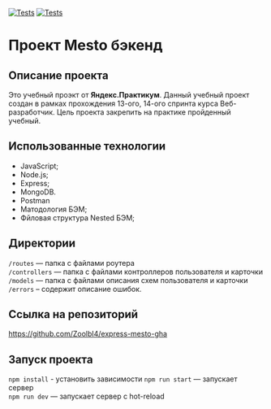 [![Tests](../../actions/workflows/tests-13-sprint.yml/badge.svg)](../../actions/workflows/tests-13-sprint.yml) [![Tests](../../actions/workflows/tests-14-sprint.yml/badge.svg)](../../actions/workflows/tests-14-sprint.yml)
# Проект Mesto бэкенд

## Описание проекта
Это учебный проэкт  от **Яндекс.Практикум**. Данный учебный проект создан в рамках прохождения 13-ого, 14-ого спринта курса Веб-разработчик. Цель проекта закрепить на практике пройденный учебный.


## Использованные технологии
* JavaScript;
* Node.js;
* Express;
* MongoDB.
* Postman
* Матодология БЭМ;
* Фйловая структура Nested БЭМ;


## Директории
`/routes` — папка с файлами роутера  
`/controllers` — папка с файлами контроллеров пользователя и карточки   
`/models` — папка с файлами описания схем пользователя и карточки  
`/errors` – содержит описание ошибок.

## Ссылка на  репозиторий 
https://github.com/ZoolbI4/express-mesto-gha

## Запуск проекта
`npm install` - установить зависимости
`npm run start` — запускает сервер   
`npm run dev` — запускает сервер с hot-reload

